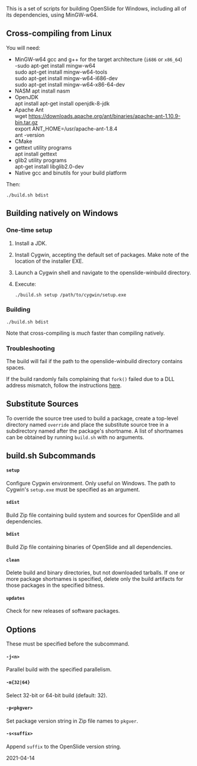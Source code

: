 This is a set of scripts for building OpenSlide for Windows, including all
of its dependencies, using MinGW-w64.

Cross-compiling from Linux
--------------------------

You will need:

- MinGW-w64 gcc and g++ for the target architecture (`i686` or `x86_64`)  
       -sudo apt-get install mingw-w64  
        sudo apt-get install mingw-w64-tools   
        sudo apt-get install mingw-w64-i686-dev   
        sudo apt-get install mingw-w64-x86-64-dev   
- NASM
        apt install nasm  
- OpenJDK  
        apt install apt-get install openjdk-8-jdk  
- Apache Ant  
        wget https://downloads.apache.org/ant/binaries/apache-ant-1.10.9-bin.tar.gz  
        export ANT_HOME=/usr/apache-ant-1.8.4   
        ant -version  
- CMake  
- gettext utility programs  
        apt install gettext  
- glib2 utility programs  
        apt-get install libglib2.0-dev  
- Native gcc and binutils for your build platform  

Then:  

    ./build.sh bdist

Building natively on Windows
----------------------------

### One-time setup

1.  Install a JDK.

2.  Install Cygwin, accepting the default set of packages.  Make note of
    the location of the installer EXE.

3.  Launch a Cygwin shell and navigate to the openslide-winbuild directory.

4.  Execute:

        ./build.sh setup /path/to/cygwin/setup.exe

### Building

    ./build.sh bdist

Note that cross-compiling is *much* faster than compiling natively.

### Troubleshooting

The build will fail if the path to the openslide-winbuild directory
contains spaces.

If the build randomly fails complaining that `fork()` failed due to a DLL
address mismatch, follow the instructions [here][1].

[1]: http://cygwin.wikia.com/wiki/Rebaseall

Substitute Sources
------------------

To override the source tree used to build a package, create a top-level
directory named `override` and place the substitute source tree in a
subdirectory named after the package's shortname.  A list of shortnames
can be obtained by running `build.sh` with no arguments.

build.sh Subcommands
--------------------

#### `setup`

Configure Cygwin environment.  Only useful on Windows.  The path to Cygwin's
`setup.exe` must be specified as an argument.

#### `sdist`

Build Zip file containing build system and sources for OpenSlide and all
dependencies.

#### `bdist`

Build Zip file containing binaries of OpenSlide and all dependencies.

#### `clean`

Delete build and binary directories, but not downloaded tarballs.  If one
or more package shortnames is specified, delete only the build artifacts for
those packages in the specified bitness.

#### `updates`

Check for new releases of software packages.

Options
-------

These must be specified before the subcommand.

#### `-j<n>`

Parallel build with the specified parallelism.

#### `-m{32|64}`

Select 32-bit or 64-bit build (default: 32).

#### `-p<pkgver>`

Set package version string in Zip file names to `pkgver`.

#### `-s<suffix>`

Append `suffix` to the OpenSlide version string.

2021-04-14
